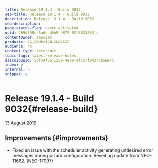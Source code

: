 ```yaml
---
title: Release 19.1.4 - Build 9032
seo-title: Release 19.1.4 - Build 9032
description: Release 19.1.4 - Build 9032
seo-description: 
page-status-flag: never-activated
uuid: 269d590c-5a6d-40b9-a879-02f5033863fc
contentOwner: sauviat
products: SG_CAMPAIGN/CLASSIC
audience: rn
content-type: reference
topic-tags: latest-release-notes
discoiquuid: 5df34f55-135a-4ea8-afc2-f9427ce5ae7b
index: y
internal: n
snippet: y
---
```


# Release 19.1.4 - Build 9032{#release-build}

13 August 2019

## Improvements {#improvements}

* Fixed an issue with the scheduler activity generating undesired error messages during wizard configuration. Reverting update from NEO-11662. (NEO-17097)
